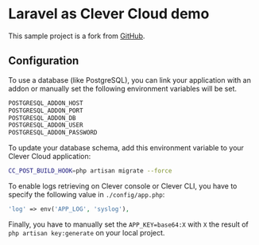 # Laravel as Clever Cloud demo

This sample project is a fork from [GitHub](https://github.com/evercode1/sample-project).

## Configuration

To use a database (like PostgreSQL), you can link your application with an addon or manually set the following environment variables will be set.

```bash
POSTGRESQL_ADDON_HOST
POSTGRESQL_ADDON_PORT
POSTGRESQL_ADDON_DB
POSTGRESQL_ADDON_USER
POSTGRESQL_ADDON_PASSWORD
```

To update your database schema, add this environment variable to your Clever Cloud application:

```bash
CC_POST_BUILD_HOOK=php artisan migrate --force
```

To enable logs retrieving on Clever console or Clever CLI, you have to specify the following value in `./config/app.php`:

```php
'log' => env('APP_LOG', 'syslog'),
```

Finally, you have to manually set the `APP_KEY=base64:X` with `X` the result of `php artisan key:generate` on your local project.